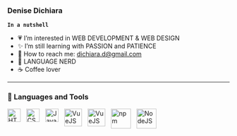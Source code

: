 ### Denise Dichiara

**`In a nutshell`**


- 💗 I’m interested in WEB DEVELOPMENT & WEB DESIGN
- ✨ I’m still learning with PASSION and PATIENCE
- 📨  How to reach me: dichiara.d@gmail.com
- 💬 LANGUAGE NERD
- ☕ Coffee lover

---

###  🔧  Languages and Tools

<img align="left" alt="HTML" width="30px" style="padding-right:10px;" src="https://cdn.jsdelivr.net/gh/devicons/devicon/icons/html5/html5-plain.svg" />
<img align="left" alt="CSS" width="30px" style="padding-right:10px;" src="https://cdn.jsdelivr.net/gh/devicons/devicon/icons/css3/css3-plain.svg" />
<img align="left" alt="JavaScript" width="30px" style="padding-right:10px;" src="https://cdn.jsdelivr.net/gh/devicons/devicon/icons/javascript/javascript-plain.svg" />
<img align="left" alt="VueJS" width="40px" style="padding-right:10px;" src="https://cdn.jsdelivr.net/gh/devicons/devicon@latest/icons/vuejs/vuejs-original.svg" />
<img align="left" alt="VueJS" width="40px" style="padding-right:10px;" src="https://cdn.jsdelivr.net/gh/devicons/devicon@latest/icons/vitejs/vitejs-original.svg" />
<img align="left" alt="npm" width="45px" style="padding-right:10px;" src="https://cdn.jsdelivr.net/gh/devicons/devicon@latest/icons/npm/npm-original-wordmark.svg" />
<img align="left" alt="NodeJS" width="45px" style="padding-right:10px;" src="https://cdn.jsdelivr.net/gh/devicons/devicon@latest/icons/nodejs/nodejs-plain-wordmark.svg" />
          
          
          


<!---
DeniseDichiara/DeniseDichiara is a ✨ special ✨ repository because its `README.md` (this file) appears on your GitHub profile.
You can click the Preview link to take a look at your changes.
--->
